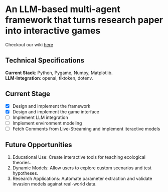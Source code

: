 # An LLM-based multi-agent framework that turns research paper into interactive games

Checkout our wiki [here](https://github.com/Georgelingzj/ecohack-2025/wiki/Introduction)

## Technical Specifications
**Current Stack**: Python, Pygame, Numpy, Matplotlib.\
**LLM-Integration**: openai, tiktoken, dotenv.

## Current Stage

- [x] Design and implement the framework
- [x] Design and implement the game interface
- [ ] Implement LLM integration
- [ ] Implement environment modeling
- [ ] Fetch Comments from Live-Streaming and implement iteractive models

## Future Opportunities
1. Educational Use: Create interactive tools for teaching ecological theories.
2. Dynamic Models: Allow users to explore custom scenarios and test hypotheses.
3. Research Applications: Automate parameter extraction and validate invasion models against real-world data.